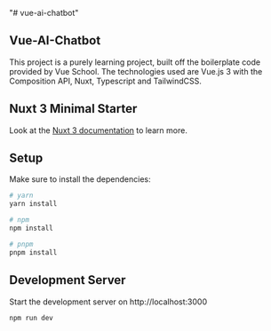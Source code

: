 "# vue-ai-chatbot"

## Vue-AI-Chatbot

This project is a purely learning project, built off the boilerplate code provided by Vue School. The technologies used are Vue.js 3 with the Composition API, Nuxt, Typescript and TailwindCSS.

## Nuxt 3 Minimal Starter

Look at the [Nuxt 3 documentation](https://nuxt.com/docs/getting-started/introduction) to learn more.

## Setup

Make sure to install the dependencies:

```bash
# yarn
yarn install

# npm
npm install

# pnpm
pnpm install
```

## Development Server

Start the development server on http://localhost:3000

```bash
npm run dev
```
